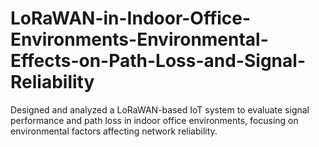 # LoRaWAN-in-Indoor-Office-Environments-Environmental-Effects-on-Path-Loss-and-Signal-Reliability
Designed and analyzed a LoRaWAN-based IoT system to evaluate signal performance and path loss in indoor office environments, focusing on environmental factors affecting network reliability.
